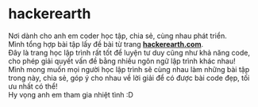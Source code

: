 hackerearth
===========

Nơi dành cho anh em coder học tập, chia sẻ, cùng nhau phát triển. <br>
Mình tổng hợp bài tập lấy đề bài từ trang [**hackerearth.com**](http://www.hackerearth.com/problems/). <br>
Đây là trang học lập trình rất tốt để luyện tư duy cũng như khả năng code, cho phép giải quyết vấn đề bằng nhiều ngôn ngữ lập trình khác nhau! <br> 
Mình mong muốn mọi người học lập trình sẽ cùng nhau làm những bài tập trong này, chia sẻ, góp ý cho nhau về lời giải để có được bài code đẹp, tối ưu nhất có thể! <br>
Hy vọng anh em tham gia nhiệt tình :D

